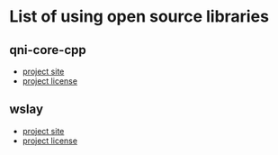 # List of using open source libraries

## qni-core-cpp

* [project site](https://github.com/Riey/qni-core-cpp)
* [project license](https://github.com/Riey/qni-core-cpp/blob/master/LICENSE)

## wslay

* [project site](https://github.com/tatsuhiro-t/wslay)
* [project license](https://github.com/tatsuhiro-t/wslay/blob/master/COPYING)
